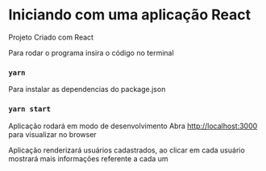 # Iniciando com uma aplicação React

Projeto Criado com React

Para rodar o programa insira o código no terminal

### `yarn`

Para instalar as dependencias do package.json

### `yarn start`

Aplicação rodará em modo de desenvolvimento
Abra [http://localhost:3000](http://localhost:3000) para visualizar no browser

Aplicação renderizará usuários cadastrados, ao clicar em cada usuário mostrará mais informações referente a cada um